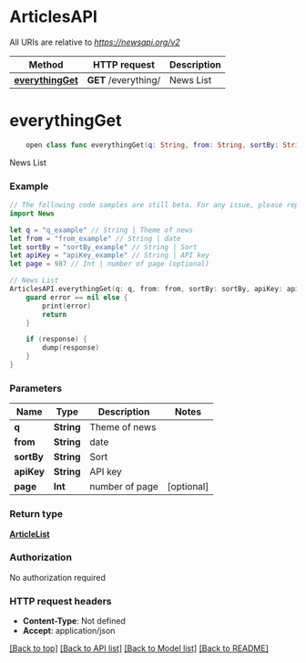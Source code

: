 # ArticlesAPI

All URIs are relative to *https://newsapi.org/v2*

Method | HTTP request | Description
------------- | ------------- | -------------
[**everythingGet**](ArticlesAPI.md#everythingget) | **GET** /everything/ | News List


# **everythingGet**
```swift
    open class func everythingGet(q: String, from: String, sortBy: String, apiKey: String, page: Int? = nil, completion: @escaping (_ data: ArticleList?, _ error: Error?) -> Void)
```

News List

### Example 
```swift
// The following code samples are still beta. For any issue, please report via http://github.com/OpenAPITools/openapi-generator/issues/new
import News

let q = "q_example" // String | Theme of news
let from = "from_example" // String | date
let sortBy = "sortBy_example" // String | Sort
let apiKey = "apiKey_example" // String | API key
let page = 987 // Int | number of page (optional)

// News List
ArticlesAPI.everythingGet(q: q, from: from, sortBy: sortBy, apiKey: apiKey, page: page) { (response, error) in
    guard error == nil else {
        print(error)
        return
    }

    if (response) {
        dump(response)
    }
}
```

### Parameters

Name | Type | Description  | Notes
------------- | ------------- | ------------- | -------------
 **q** | **String** | Theme of news | 
 **from** | **String** | date | 
 **sortBy** | **String** | Sort | 
 **apiKey** | **String** | API key | 
 **page** | **Int** | number of page | [optional] 

### Return type

[**ArticleList**](ArticleList.md)

### Authorization

No authorization required

### HTTP request headers

 - **Content-Type**: Not defined
 - **Accept**: application/json

[[Back to top]](#) [[Back to API list]](../README.md#documentation-for-api-endpoints) [[Back to Model list]](../README.md#documentation-for-models) [[Back to README]](../README.md)

